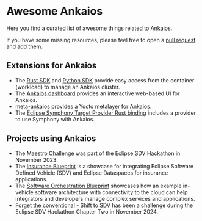 # Awesome Ankaios

Here you find a curated list of awesome things related to Ankaios.

If you have some missing resources, please feel free to open a [pull request](https://github.com/eclipse-ankaios/ankaios/pulls) and add them.

## Extensions for Ankaios

* The [Rust SDK](https://github.com/eclipse-ankaios/ank-sdk-rust) and [Python SDK](https://github.com/eclipse-ankaios/ank-sdk-python) provide easy access from the container (workload) to manage an Ankaios cluster.
* The [Ankaios dashboard](https://github.com/eclipse-ankaios-dashboard/ankaios-dashboard) provides an interactive web-based UI for Ankaios.
* [meta-ankaios](https://github.com/mrogonna/meta-ankaios) provides a Yocto metalayer for Ankaios.
* The [Eclipse Symphony Target Provider Rust binding](https://crates.io/crates/symphony) includes a provider to use Symphony with Ankaios.

## Projects using Ankaios

* The [Maestro Challenge](https://github.com/Eclipse-SDV-Hackathon-Accenture/maestro-challenge) was part of the Eclipse SDV Hackathon in November 2023.
* The [Insurance Blueprint](https://github.com/eclipse-sdv-blueprints/insurance) is a showcase for integrating Eclipse Software Defined Vehicle (SDV) and Eclipse Dataspaces for insurance applications.
* The [Software Orchestration Blueprint](https://github.com/eclipse-sdv-blueprints/software-orchestration) showcases how an example in-vehicle software architecture with connectivity to the cloud can help integrators and developers manage complex services and applications.
* [Forget the conventional - Shift to SDV](https://github.com/Eclipse-SDV-Hackathon-Chapter-Two/challenge-shift-to-sdv) has been a challenge during the Eclipse SDV Hackathon Chapter Two in November 2024.

